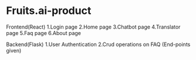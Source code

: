 # Fruits.ai-product
Frontend(React)
1.Login page
2.Home page
3.Chatbot page 
4.Translator page
5.Faq page
6.About page

Backend(Flask)
1.User Authentication
2.Crud operations on FAQ (End-points given)
